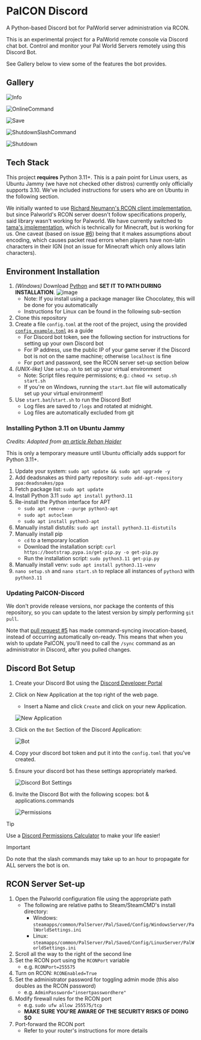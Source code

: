 # PalCON Discord
A Python-based Discord bot for PalWorld server administration via RCON.

This is an experimental project for a PalWorld remote console via Discord chat bot.
Control and monitor your Pal World Servers remotely using this Discord Bot.

See Gallery below to view some of the features the bot provides.

## Gallery

![Info](https://github.com/KOOKIIEStudios/PalCON-Discord/assets/58405975/a3a75e93-7b67-408b-8b53-93470dba9a0f)

![OnlineCommand](https://media.discordapp.net/attachments/1025357797937905746/1201312320371036170/image.png?ex=65c95c48&is=65b6e748&hm=1e36f1ec857df19f623663f5157f213f7340bb3e78033c8af263c78d7692607f&=&format=webp&quality=lossless)

![Save](https://github.com/KOOKIIEStudios/PalCON-Discord/assets/58405975/7d518b99-067a-4452-a5d9-4cd02d755b90)

![ShutdownSlashCommand](https://github.com/KOOKIIEStudios/PalCON-Discord/assets/58405975/efde4aec-a07d-48f1-80be-894548c5267c)

![Shutdown](https://github.com/KOOKIIEStudios/PalCON-Discord/assets/58405975/e1127f4d-46bf-40f3-bb07-9047dae4d50f)

## Tech Stack
This project **requires** Python 3.11+. This is a pain point for Linux users, as Ubuntu Jammy (we have not checked other distros) currently only officially supports 3.10. We've included instructions for users who are on Ubuntu in the following section.

We initially wanted to use [Richard Neumann's RCON client implementation](https://pypi.org/project/rcon/), 
but since Palworld's RCON server doesn't follow specifications properly, said library wasn't working for Palworld. 
We have currently switched to [tama's implementation](https://github.com/ttk1/py-rcon), which is technically for Minecraft, but is working for us. One caveat (based on issue [#6](https://github.com/KOOKIIEStudios/PalCON-Discord/issues/6)) being that it makes assumptions about encoding, which causes packet read errors when players have non-latin characters in their IGN (not an issue for Minecraft which only allows latin characters).

## Environment Installation
1. *(Windows)* Download [Python](https://www.python.org/downloads/) and **SET IT TO PATH DURING INSTALLATION**.
   ![image](https://github.com/KOOKIIEStudios/PalCON-Discord/assets/58405975/abe48ef4-01bb-45d7-81ba-d9b6a38846e0)
   - Note: If you install using a package manager like Chocolatey, this will be done for you automatically
   - Instructions for Linux can be found in the following sub-section
2. Clone this repository
3. Create a file `config.toml` at the root of the project, using the provided [`config_example.toml`](https://github.com/KOOKIIEStudios/PalCON-Discord/blob/main/config_example.toml) as a guide
   - For Discord bot token, see the following section for instructions for setting up your own Discord bot
   - For IP address, use the public IP of your game server if the Discord bot is not on the same machine; otherwise `localhost` is fine
   - For port and password, see the RCON server set-up section below
4. *(UNIX-like)* Use `setup.sh` to set up your virtual environment
      - Note: Script files require permissions; e.g.: `chmod +x setup.sh start.sh`
      - If you're on Windows, running the `start.bat` file will automatically set up your virtual environment!
5. Use `start.bat`/`start.sh` to run the Discord Bot!
    - Log files are saved to `/logs` and rotated at midnight.
    - Log files are automatically excluded from git

### Installing Python 3.11 on Ubuntu Jammy
*Credits: Adapted from [an article Rehan Haider](https://cloudbytes.dev/snippets/upgrade-python-to-latest-version-on-ubuntu-linux)*

This is only a temporary measure until Ubuntu officially adds support for Python 3.11+.

1. Update your system: `sudo apt update && sudo apt upgrade -y`
2. Add deadsnakes as third party repository: `sudo add-apt-repository ppa:deadsnakes/ppa`
3. Fetch package list: `sudo apt update`
4. Install Python 3.11 `sudo apt install python3.11`
5. Re-install the Python interface for APT
   - `sudo apt remove --purge python3-apt`
   - `sudo apt autoclean`
   - `sudo apt install python3-apt`
6. Manually install distutils: `sudo apt install python3.11-distutils`
7. Manually install pip
   - `cd` to a temporary location
   - Download the installation script: `curl https://bootstrap.pypa.io/get-pip.py -o get-pip.py` 
   - Run the installation script: `sudo python3.11 get-pip.py`
8. Manually install venv: `sudo apt install python3.11-venv`
9. `nano setup.sh` and `nano start.sh` to replace all instances of `python3` with `python3.11`

### Updating PalCON-Discord
We don't provide release versions, nor package the contents of this repository, 
so you can update to the latest version by simply performing `git pull`.

Note that [pull request #5](https://github.com/KOOKIIEStudios/PalCON-Discord/pull/5) has made command-syncing invocation-based, instead of occurring automatically on-ready. This means that when you wish to update PalCON, you'll need to call the `/sync` command as an administrator in Discord, after you pulled changes.

## Discord Bot Setup
1. Create your Discord Bot using the [Discord Developer Portal](https://discord.com/developers/applications)
2. Click on New Application at the top right of the web page.
    - Insert a Name and click `Create` and click on your new Application.
  
    ![New Application](https://media.discordapp.net/attachments/631249406775132182/1201295694728798269/image.png?ex=65c94ccc&is=65b6d7cc&hm=c337d19900fd088f2551ca4aa1efa2195ee503b831f5d0007a5e3a794069cd80&=&format=webp&quality=lossless&width=1067&height=174)
3. Click on the `Bot` Section of the Discord Application:

    ![Bot](https://media.discordapp.net/attachments/631249406775132182/1201296343415652432/image.png?ex=65c94d67&is=65b6d867&hm=2e1a062af0f0b3a85b50279afdfb5c4b0ef84c62d1641c258013300706206a04&=&format=webp&quality=lossless&width=1067&height=333)
4. Copy your discord bot token and put it into the `config.toml` that you've created.
5. Ensure your discord bot has these settings appropriately marked.

    ![Discord Bot Settings](https://media.discordapp.net/attachments/631249406775132182/1201297358776975411/image.png?ex=65c94e59&is=65b6d959&hm=211219c172e981c06631b10fca34eedd1fb9c78b8f6293e39d79dba118cd3857&=&format=webp&quality=lossless&width=1023&height=557)
6. Invite the Discord Bot with the following scopes: bot & applications.commands
   
   ![Permissions](https://media.discordapp.net/attachments/631249406775132182/1201297573403701379/image.png?ex=65c94e8c&is=65b6d98c&hm=c6a248e6a2a91cc45f3a99c6f3959306363a7eb14751ae15a62794300718b663&=&format=webp&quality=lossless&width=1067&height=363)
> [!TIP]
Use a [Discord Permissions Calculator](https://discord.com/developers/applications/1201282683205062676/oauth2/url-generator) to make your life easier!

> [!IMPORTANT]
Do note that the slash commands may take up to an hour to propagate for ALL servers the bot is on.


## RCON Server Set-up
1. Open the Palworld configuration file using the appropriate path
   - The following are relative paths to Steam/SteamCMD's install directory: 
     - Windows: `steamapps/common/PalServer/Pal/Saved/Config/WindowsServer/PalWorldSettings.ini`
     - Linux: `steamapps/common/PalServer/Pal/Saved/Config/LinuxServer/PalWorldSettings.ini`
2. Scroll all the way to the right of the second line
3. Set the RCON port using the `RCONPort` variable
   - e.g. `RCONPort=255575`
4. Turn on RCON: `RCONEnabled=True`
5. Set the administrator password for toggling admin mode (this also doubles as the RCON password)
   - e.g. `AdminPassword="insertpasswordhere"`
6. Modify firewall rules for the RCON port
   - e.g. `sudo ufw allow 255575/tcp`
   - **MAKE SURE YOU'RE AWARE OF THE SECURITY RISKS OF DOING SO**
7. Port-forward the RCON port
   - Refer to your router's instructions for more details
